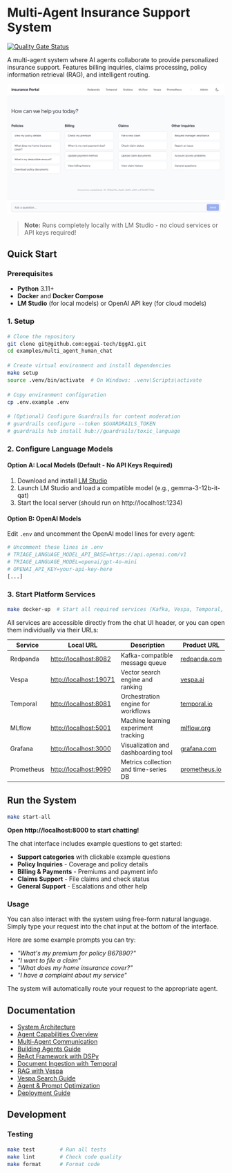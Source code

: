 # Multi-Agent Insurance Support System

[![Quality Gate Status](https://sonarcloud.io/api/project_badges/measure?project=eggai-tech_EggAI&metric=alert_status)](https://sonarcloud.io/summary/new_code?id=eggai-tech_EggAI)

A multi-agent system where AI agents collaborate to provide personalized insurance support. Features billing inquiries, claims processing, policy information retrieval (RAG), and intelligent routing.

![Chat UI Screenshot](https://raw.githubusercontent.com/eggai-tech/EggAI/refs/heads/main/docs/docs/assets/support-chat.png)

> **Note:** Runs completely locally with LM Studio - no cloud services or API keys required!

## Quick Start

### Prerequisites

- **Python** 3.11+
- **Docker** and **Docker Compose**
- **LM Studio** (for local models) or OpenAI API key (for cloud models)

### 1. Setup

```bash
# Clone the repository
git clone git@github.com:eggai-tech/EggAI.git
cd examples/multi_agent_human_chat

# Create virtual environment and install dependencies
make setup
source .venv/bin/activate  # On Windows: .venv\Scripts\activate

# Copy environment configuration
cp .env.example .env

# (Optional) Configure Guardrails for content moderation
# guardrails configure --token $GUARDRAILS_TOKEN
# guardrails hub install hub://guardrails/toxic_language
```

### 2. Configure Language Models

#### Option A: Local Models (Default - No API Keys Required)

1. Download and install [LM Studio](https://lmstudio.ai/)
2. Launch LM Studio and load a compatible model (e.g., gemma-3-12b-it-qat)
3. Start the local server (should run on http://localhost:1234)

#### Option B: OpenAI Models

Edit `.env` and uncomment the OpenAI model lines for every agent:

```bash
# Uncomment these lines in .env
# TRIAGE_LANGUAGE_MODEL_API_BASE=https://api.openai.com/v1
# TRIAGE_LANGUAGE_MODEL=openai/gpt-4o-mini
# OPENAI_API_KEY=your-api-key-here
[...]
```

### 3. Start Platform Services

```bash
make docker-up  # Start all required services (Kafka, Vespa, Temporal, etc.)
```

All services are accessible directly from the chat UI header, or you can open them individually via their URLs:

| Service     | Local URL                            | Description                            | Product URL                              |
|-------------|--------------------------------------|----------------------------------------|-------------------------------------------|
| Redpanda    | [http://localhost:8082](http://localhost:8082)   | Kafka-compatible message queue         | [redpanda.com](https://redpanda.com)       |
| Vespa       | [http://localhost:19071](http://localhost:19071) | Vector search engine and ranking       | [vespa.ai](https://vespa.ai)               |
| Temporal    | [http://localhost:8081](http://localhost:8081)   | Orchestration engine for workflows     | [temporal.io](https://temporal.io)         |
| MLflow      | [http://localhost:5001](http://localhost:5001)   | Machine learning experiment tracking   | [mlflow.org](https://mlflow.org)           |
| Grafana     | [http://localhost:3000](http://localhost:3000)   | Visualization and dashboarding tool    | [grafana.com](https://grafana.com)         |
| Prometheus  | [http://localhost:9090](http://localhost:9090)   | Metrics collection and time-series DB  | [prometheus.io](https://prometheus.io)     |

## Run the System

```bash
make start-all
```

**Open http://localhost:8000 to start chatting!**

The chat interface includes example questions to get started:

- **Support categories** with clickable example questions
- **Policy Inquiries** - Coverage and policy details
- **Billing & Payments** - Premiums and payment info  
- **Claims Support** - File claims and check status
- **General Support** - Escalations and other help

### Usage

You can also interact with the system using free-form natural language.  
Simply type your request into the chat input at the bottom of the interface.

Here are some example prompts you can try:

- _"What's my premium for policy B67890?"_
- _"I want to file a claim"_
- _"What does my home insurance cover?"_
- _"I have a complaint about my service"_

The system will automatically route your request to the appropriate agent.

## Documentation

- [System Architecture](docs/system-architecture.md)
- [Agent Capabilities Overview](docs/agents-overview.md)
- [Multi-Agent Communication](docs/multi-agent-communication.md)
- [Building Agents Guide](docs/building-agents-eggai.md)
- [ReAct Framework with DSPy](docs/react-framework-dspy.md)
- [Document Ingestion with Temporal](docs/ingestion-pipeline.md)
- [RAG with Vespa](docs/agentic-rag.md)
- [Vespa Search Guide](docs/vespa-search-guide.md)
- [Agent & Prompt Optimization](docs/advanced-topics/agent-optimization.md)
- [Deployment Guide](docs/advanced-topics/multi-environment-deployment.md)

## Development

### Testing

```bash
make test        # Run all tests
make lint        # Check code quality
make format      # Format code
```
